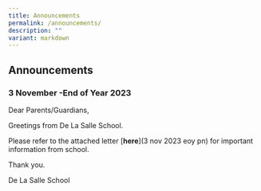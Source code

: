 ```yaml
---
title: Announcements
permalink: /announcements/
description: ""
variant: markdown
---
```

## Announcements


### 3 November -End of Year 2023


Dear Parents/Guardians,
  
Greetings from De La Salle School. 

Please refer to the attached letter [**here**](3 nov 2023 eoy pn) for important information from school. 

Thank you.
  

De La Salle School